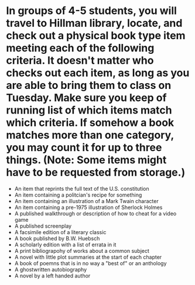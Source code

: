 
# In groups of 4-5 students, you will travel to Hillman library, locate, and check out a physical book type item meeting each of the following criteria. It doesn't matter who checks out each item, as long as you are able to bring them to class on Tuesday. Make sure you keep of running list of which items match which criteria. If somehow a book matches more than one category, you may count it for up to three things. (Note: Some items might have to be requested from storage.)

- An item that reprints the full text of the U.S. constitution
- An item containing a politcian's recipe for something
- An item containing an illustration of a Mark Twain character
- An item containing a pre-1975 illustration of Sherlock Holmes
- A published walkthrough or description of how to cheat for a video game
- A published screenplay
- A facsimile edition of a literary classic
- A book published by B.W. Huebsch
- A scholarly edition with a list of errata in it
- A print bibliograpohy of works about a common subject
- A novel with little plot summaries at the start of each chapter
- A book of poemns that is in no way a "best of" or an anthology
- A ghostwritten autobiography
- A novel by a left handed author


 
